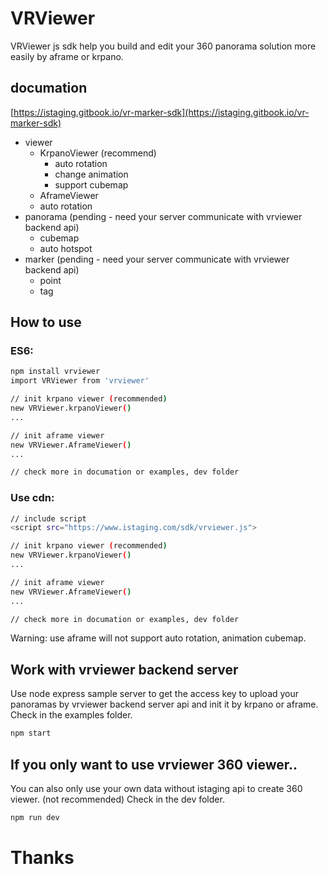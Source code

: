 # VRViewer

VRViewer js sdk help you build and edit your 360 panorama solution more easily by aframe or krpano.

## documation
[https://istaging.gitbook.io/vr-marker-sdk](https://istaging.gitbook.io/vr-marker-sdk)

- viewer
  - KrpanoViewer (recommend)
    - auto rotation
    - change animation
    - support cubemap
  - AframeViewer
  - auto rotation
- panorama (pending - need your server communicate with vrviewer backend api)
  - cubemap
  - auto hotspot
- marker (pending - need your server communicate with vrviewer backend api)
  - point
  - tag

## How to use

### ES6:

``` bash
npm install vrviewer
import VRViewer from 'vrviewer'

// init krpano viewer (recommended)
new VRViewer.krpanoViewer()
...

// init aframe viewer
new VRViewer.AframeViewer()
...

// check more in documation or examples, dev folder
```

### Use cdn:

``` bash
// include script
<script src="https://www.istaging.com/sdk/vrviewer.js">

// init krpano viewer (recommended)
new VRViewer.krpanoViewer()
...

// init aframe viewer
new VRViewer.AframeViewer()
...

// check more in documation or examples, dev folder
```

Warning: use aframe will not support auto rotation, animation cubemap.

## Work with vrviewer backend server
Use node express sample server to get the access key to upload your panoramas by vrviewer backend server api and init it by krpano or aframe.
Check in the examples folder.

``` bash
npm start
```

## If you only want to use vrviewer 360 viewer..
You can also only use your own data without istaging api to create 360 viewer. (not recommended)
Check in the dev folder.

``` bash
npm run dev
```

# Thanks
